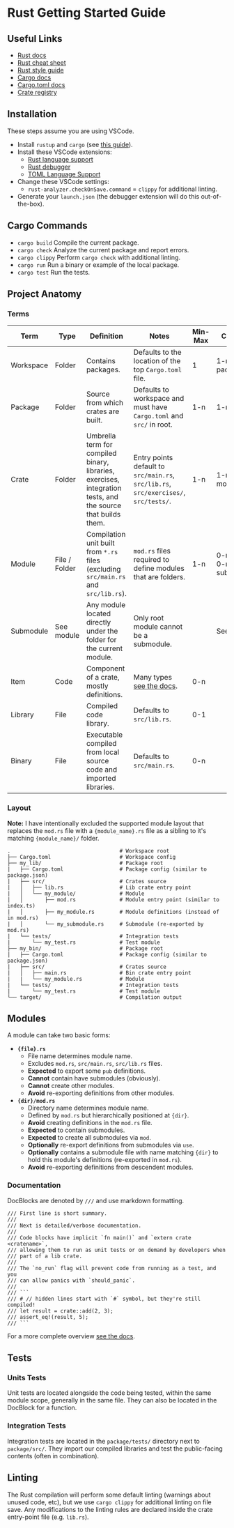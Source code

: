 # Rust Getting Started Guide

## Useful Links

- [Rust docs](https://doc.rust-lang.org/book/)
- [Rust cheat sheet](https://cheats.rs/)
- [Rust style guide](https://doc.rust-lang.org/1.0.0/style/style/naming/README.html)
- [Cargo docs](https://doc.rust-lang.org/cargo/getting-started/installation.html)
- [Cargo.toml docs](https://doc.rust-lang.org/cargo/reference/manifest.html)
- [Crate registry](https://crates.io/)

## Installation

These steps assume you are using VSCode.

- Install `rustup` and `cargo` (see [this guide](https://doc.rust-lang.org/cargo/getting-started/installation.html)).
- Install these VSCode extensions:
    - [Rust language support](https://marketplace.visualstudio.com/items?itemName=rust-lang.rust-analyzer)
    - [Rust debugger](https://marketplace.visualstudio.com/items?itemName=vadimcn.vscode-lldb)
    - [TOML Language Support](https://marketplace.visualstudio.com/items?itemName=be5invis.toml)
- Change these VSCode settings:
    - `rust-analyzer.checkOnSave.command` = `clippy` for additional linting.
- Generate your `launch.json` (the debugger extension will do this out-of-the-box).

## Cargo Commands

- `cargo build` Compile the current package.
- `cargo check` Analyze the current package and report errors.
- `cargo clippy` Perform `cargo check` with additional linting.
- `cargo run` Run a binary or example of the local package.
- `cargo test` Run the tests.

## Project Anatomy

### Terms

| Term | Type | Definition | Notes | Min-Max | Contains |
| --- | --- | --- | --- | --- | --- |
| Workspace | Folder | Contains packages. | Defaults to the location of the top `Cargo.toml` file. | 1 | 1-n packages |
| Package | Folder | Source from which crates are built.| Defaults to workspace and must have `Cargo.toml` and `src/` in root. | 1-n | 1-n crates |
| Crate | Folder | Umbrella term for compiled binary, libraries, exercises, integration tests, and the source that builds them. | Entry points default to `src/main.rs`, `src/lib.rs`, `src/exercises/`, `src/tests/`. | 1-n | 1-n modules |
| Module | File / Folder | Compilation unit built from `*.rs` files (excluding `src/main.rs` and `src/lib.rs`). | `mod.rs` files required to define modules that are folders. | 1-n | 0-n items, 0-n submodules |
| Submodule | See module | Any module located directly under the folder for the current module. | Only root module cannot be a submodule. | | See module |
| Item | Code | Component of a crate, mostly definitions. | Many types [see the docs](https://doc.rust-lang.org/reference/items.html). | 0-n | |
| Library | File | Compiled code library. | Defaults to `src/lib.rs`. | 0-1 | |
| Binary | File | Executable compiled from local source code and imported libraries. | Defaults to `src/main.rs`. | 0-n | |

### Layout

**Note:** I have intentionally excluded the supported module layout that replaces the `mod.rs` file with a `{module_name}.rs` file as a sibling to it's matching `{module_name}/` folder.

```
.                                   # Workspace root
├── Cargo.toml                      # Workspace config
├── my_lib/                         # Package root
|   ├── Cargo.toml                  # Package config (similar to package.json)
|   ├── src/                        # Crates source
|   │   ├── lib.rs                  # Lib crate entry point
|   │   └── my_module/              # Module
|   │       ├── mod.rs              # Module entry point (similar to index.ts)
|   │       ├── my_module.rs        # Module definitions (instead of in mod.rs)
|   │       └── my_submodule.rs     # Submodule (re-exported by mod.rs)
|   └── tests/                      # Integration tests
|       └── my_test.rs              # Test module
├── my_bin/                         # Package root
|   ├── Cargo.toml                  # Package config (similar to package.json)
|   ├── src/                        # Crates source
|   │   ├── main.rs                 # Bin crate entry point
|   |   └── my_module.rs            # Module
|   └── tests/                      # Integration tests
|       └── my_test.rs              # Test module
└── target/                         # Compilation output
```

## Modules

A module can take two basic forms:

- **`{file}.rs`**
    - File name determines module name.
    - Excludes `mod.rs`, `src/main.rs`, `src/lib.rs` files.
    - **Expected** to export some `pub` definitions.
    - **Cannot** contain have submodules (obviously).
    - **Cannot** create other modules.
    - **Avoid** re-exporting definitions from other modules.
- **`{dir}/mod.rs`**
    - Directory name determines module name.
    - Defined by `mod.rs` but hierarchically positioned at `{dir}`.
    - **Avoid** creating definitions in the `mod.rs` file.
    - **Expected** to contain submodules.
    - **Expected** to create all submodules via `mod`.
    - **Optionally** re-export definitions from submodules via `use`.
    - **Optionally** contains a submodule file with name matching `{dir}` to hold this module's definitions (re-exported in `mod.rs`).
    - **Avoid** re-exporting definitions from descendent modules.


### Documentation

DocBlocks are denoted by `///` and use markdown formatting.

```
/// First line is short summary.
///
/// Next is detailed/verbose documentation.
///
/// Code blocks have implicit `fn main()` and `extern crate <cratename>`,
/// allowing them to run as unit tests or on demand by developers when
/// part of a lib crate.
///
/// The `no_run` flag will prevent code from running as a test, and you
/// can allow panics with `should_panic`.
///
/// ```
/// # // hidden lines start with `#` symbol, but they're still compiled!
/// let result = crate::add(2, 3);
/// assert_eq!(result, 5);
/// ```
```

For a more complete overview [see the docs](https://doc.rust-lang.org/stable/rust-by-example/testing/doc_testing.html).


## Tests

### Units Tests

Unit tests are located alongside the code being tested, within the same module scope, generally in the same file. They can also be located in the DocBlock for a function.

### Integration Tests

Integration tests are located in the `package/tests/` directory next to `package/src/`. They import our compiled libraries and test the public-facing contents (often in combination).


## Linting

The Rust compilation will perform some default linting (warnings about unused code, etc), but we use `cargo clippy` for additional linting on file save. Any modifications to the linting rules are declared inside the crate entry-point file (e.g. `lib.rs`).
